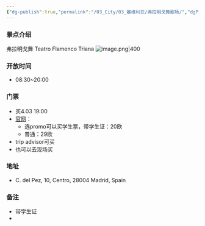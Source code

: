 ```yaml
---
{"dg-publish":true,"permalink":"/03_City/03_塞维利亚/弗拉明戈舞剧场/","dgPassFrontmatter":true}
---
```


### 景点介绍
弗拉明戈舞
Teatro Flamenco Triana
![image.png|400](https://obsidan-1314364309.cos.ap-beijing.myqcloud.com/obsidan/20250306235501384.png)



### 开放时间
+ 08:30~20:00
### 门票
+ 买4.03  19:00
+ [官网](teatroflamencomadrid.com)：
	+ 选promo可以买学生票，带学生证：20欧
	+ 普通：29欧
+ trip advisor可买
+ 也可以去现场买

### 地址
+ C. del Pez, 10, Centro, 28004 Madrid, Spain


### 备注
+ 带学生证
+
